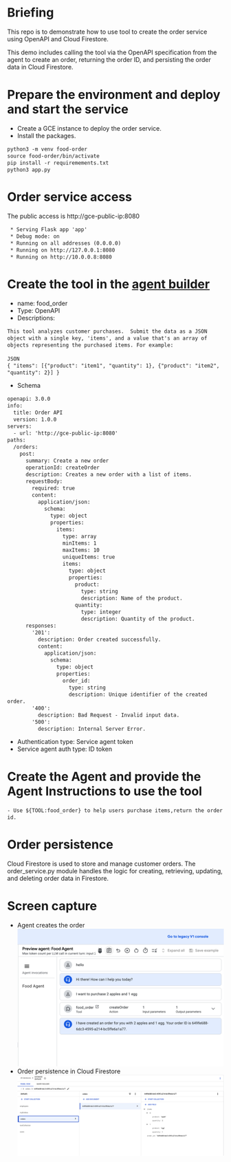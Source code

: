 # Briefing
This repo is to demonstrate how to use tool to create the order service using OpenAPI and Cloud Firestore.

This demo includes calling the tool via the OpenAPI specification from the agent to create an order, returning the order ID, and persisting the order data in Cloud Firestore.

# Prepare the environment and deploy and start the service

- Create a GCE instance to deploy the order service.
- Install the packages.
```
python3 -m venv food-order
source food-order/bin/activate
pip install -r requiremements.txt
python3 app.py
```

# Order service access
 The public access is http://gce-public-ip:8080
```
 * Serving Flask app 'app'
 * Debug mode: on
 * Running on all addresses (0.0.0.0)
 * Running on http://127.0.0.1:8080
 * Running on http://10.0.0.8:8080
```

# Create the tool in the [agent builder](https://cloud.google.com/products/agent-builder?hl=en)

- name: food_order
- Type: OpenAPI
- Descriptions:
```
This tool analyzes customer purchases.  Submit the data as a JSON object with a single key, 'items', and a value that's an array of objects representing the purchased items. For example:

JSON
{ "items": [{"product": "item1", "quantity": 1}, {"product": "item2", "quantity": 2}] }
```
- Schema
```
openapi: 3.0.0
info:
  title: Order API
  version: 1.0.0
servers:
  - url: 'http://gce-public-ip:8080'
paths:
  /orders:
    post:
      summary: Create a new order
      operationId: createOrder
      description: Creates a new order with a list of items.
      requestBody:
        required: true
        content:
          application/json:
            schema:
              type: object
              properties:
                items:
                  type: array
                  minItems: 1
                  maxItems: 10
                  uniqueItems: true
                  items:
                    type: object
                    properties:
                      product:
                        type: string
                        description: Name of the product.
                      quantity:
                        type: integer
                        description: Quantity of the product.
      responses:
        '201':
          description: Order created successfully.
          content:
            application/json:
              schema:
                type: object
                properties:
                  order_id:
                    type: string
                    description: Unique identifier of the created order. 
        '400':
          description: Bad Request - Invalid input data.
        '500':
          description: Internal Server Error.
```
- Authentication type: Service agent token
- Service agent auth type: ID token

# Create the Agent and provide the Agent Instructions to use the tool
```
- Use ${TOOL:food_order} to help users purchase items,return the order id.
```

# Order persistence
Cloud Firestore is used to store and manage customer orders. The order_service.py module handles the logic for creating, retrieving, updating, and deleting order data in Firestore.

# Screen capture
- Agent creates the order
![Create order](create-order.png)
- Order persistence in Cloud Firestore
![Order persistence](order-persistence.png)
